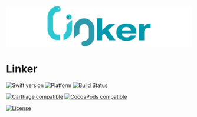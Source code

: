 ![logo](Linker/Configs/logo.png)
---
# Linker

![Swift version](https://img.shields.io/badge/swift-4.0-orange.svg)
![Platform](https://img.shields.io/cocoapods/p/Linker.svg)
[![Build Status](https://travis-ci.org/MaksimKurpa/Linker.svg?branch=master)](https://travis-ci.org/MaksimKurpa/Linker)

[![Carthage compatible](https://img.shields.io/badge/Carthage-compatible-XXXXX.svg?style=flat)](https://github.com/Carthage/Carthage)
[![CocoaPods compatible](https://img.shields.io/cocoapods/v/Linker.svg)](https://cocoapods.org/pods/Linker)

[![License](https://img.shields.io/cocoapods/l/Linker.svg)](https://raw.githubusercontent.com/Linker/master/LICENSE)
